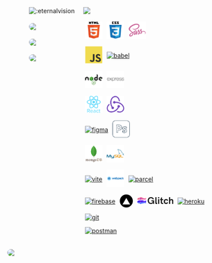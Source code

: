 <html lang="en">
    <head>
        <meta charset="UTF-8" />
        <meta name="viewport" content="width=device-width, initial-scale=1.0" />
        <title>Document</title>
        <style>div ul li{margin-bottom: 0px;}</style>
    </head>
    <body>
        <div
            style="
                display: flex;
                align-items: flex-start;
                justify-content: center;
                flex-wrap: wrap;
            ">
            <div style="display: flex; flex-direction: column">
                <img
                    src="https://count.getloli.com/get/@:eternalvision"
                    alt=":eternalvision" />
                <img
                    style="margin-top: 20px; border-radius: 20px;"
                    src="https://github-readme-stats.vercel.app/api/top-langs/?username=eternalvision&theme=dark&hide_border=true" />
                <img
                    style="margin-top: 20px; border-radius: 20px;"
                    src="https://github-readme-stats.vercel.app/api?username=eternalvision&show_icons=true&theme=dark&hide_border=true" />
                <img
                    style="margin-top: 20px; border-radius: 20px;"
                    src="https://github-profile-summary-cards.vercel.app/api/cards/profile-details?username=eternalvision&theme=dark&hide_border=true" />
            </div>
            <div>
                <img
                    style="margin-left: 20px"
                    src="https://spotify-github-profile.vercel.app/api/view?uid=31csja3bnd7oq3igyhi5xauxdceu&cover_image=true&theme=default&show_offline=false&background_color=121212&interchange=true&bar_color_cover=true" />
                <div>
                    <ul
                        style="
                            display: flex;
                            list-style: none;
                            align-items: center;
                        ">
                        <li>
                            <a
                                href="https://www.w3.org/html/"
                                target="_blank"
                                rel="noreferrer">
                                <img
                                    src="https://raw.githubusercontent.com/devicons/devicon/master/icons/html5/html5-original-wordmark.svg"
                                    alt="html5"
                                    width="40"
                                    height="40" />
                            </a>
                        </li>
                        <li style="margin-left: 10px">
                            <a
                                href="https://www.w3schools.com/css/"
                                target="_blank"
                                rel="noreferrer">
                                <img
                                    src="https://raw.githubusercontent.com/devicons/devicon/master/icons/css3/css3-original-wordmark.svg"
                                    alt="css3"
                                    width="40"
                                    height="40" />
                            </a>
                        </li>
                        <li style="margin-left: 10px">
                            <a
                                href="https://sass-lang.com"
                                target="_blank"
                                rel="noreferrer">
                                <img
                                    src="https://raw.githubusercontent.com/devicons/devicon/master/icons/sass/sass-original.svg"
                                    alt="sass"
                                    width="40"
                                    height="40" />
                            </a>
                        </li>
                    </ul>
                </div>
                <div>
                    <ul
                        style="
                            display: flex;
                            list-style: none;
                            align-items: center;
                        ">
                        <li>
                            <a
                                href="https://developer.mozilla.org/en-US/docs/Web/JavaScript"
                                target="_blank"
                                rel="noreferrer">
                                <img
                                    src="https://raw.githubusercontent.com/devicons/devicon/master/icons/javascript/javascript-original.svg"
                                    alt="javascript"
                                    width="40"
                                    height="40" />
                            </a>
                        </li>
                        <li style="margin-left: 10px">
                            <a
                                href="https://babeljs.io/"
                                target="_blank"
                                rel="noreferrer">
                                <img
                                    src="https://www.vectorlogo.zone/logos/babeljs/babeljs-icon.svg"
                                    alt="babel"
                                    width="40"
                                    height="40" />
                            </a>
                        </li>
                    </ul>
                </div>
                <div>
                    <ul
                        style="
                            display: flex;
                            list-style: none;
                            align-items: center;
                        ">
                        <li>
                            <a
                                href="https://nodejs.org"
                                target="_blank"
                                rel="noreferrer">
                                <img
                                    src="https://raw.githubusercontent.com/devicons/devicon/master/icons/nodejs/nodejs-original-wordmark.svg"
                                    alt="nodejs"
                                    width="40"
                                    height="40" />
                            </a>
                        </li>
                        <li style="margin-left: 10px">
                            <a
                                href="https://expressjs.com"
                                target="_blank"
                                rel="noreferrer">
                                <img
                                    src="https://raw.githubusercontent.com/devicons/devicon/master/icons/express/express-original-wordmark.svg"
                                    alt="express"
                                    width="40"
                                    height="40" />
                            </a>
                        </li>
                    </ul>
                </div>
                <div>
                    <ul
                        style="
                            display: flex;
                            list-style: none;
                            align-items: center;
                        ">
                        <li>
                            <a
                                href="https://reactjs.org/"
                                target="_blank"
                                rel="noreferrer">
                                <img
                                    src="https://raw.githubusercontent.com/devicons/devicon/master/icons/react/react-original-wordmark.svg"
                                    alt="react"
                                    width="40"
                                    height="40" />
                            </a>
                        </li>
                        <li style="margin-left: 10px">
                            <a
                                href="https://redux.js.org"
                                target="_blank"
                                rel="noreferrer">
                                <img
                                    src="https://raw.githubusercontent.com/devicons/devicon/master/icons/redux/redux-original.svg"
                                    alt="redux"
                                    width="40"
                                    height="40" />
                            </a>
                        </li>
                    </ul>
                </div>
                <div>
                    <ul
                        style="
                            display: flex;
                            list-style: none;
                            align-items: center;
                        ">
                        <li>
                            <a
                                href="https://www.figma.com/"
                                target="_blank"
                                rel="noreferrer">
                                <img
                                    src="https://www.vectorlogo.zone/logos/figma/figma-icon.svg"
                                    alt="figma"
                                    width="40"
                                    height="40" />
                            </a>
                        </li>
                        <li style="margin-left: 10px">
                            <a
                                href="https://www.photoshop.com/en"
                                target="_blank"
                                rel="noreferrer">
                                <img
                                    src="https://raw.githubusercontent.com/devicons/devicon/master/icons/photoshop/photoshop-line.svg"
                                    alt="photoshop"
                                    width="40"
                                    height="40" />
                            </a>
                        </li>
                    </ul>
                </div>
                <div>
                    <ul
                        style="
                            display: flex;
                            list-style: none;
                            align-items: center;
                        ">
                        <li>
                            <a
                                href="https://www.mongodb.com/"
                                target="_blank"
                                rel="noreferrer">
                                <img
                                    src="https://raw.githubusercontent.com/devicons/devicon/master/icons/mongodb/mongodb-original-wordmark.svg"
                                    alt="mongodb"
                                    width="40"
                                    height="40" />
                            </a>
                        </li>
                        <li style="margin-left: 10px">
                            <a
                                href="https://www.mysql.com/"
                                target="_blank"
                                rel="noreferrer">
                                <img
                                    src="https://raw.githubusercontent.com/devicons/devicon/master/icons/mysql/mysql-original-wordmark.svg"
                                    alt="mysql"
                                    width="40"
                                    height="40" />
                            </a>
                        </li>
                    </ul>
                </div>
                <div>
                    <ul
                        style="
                            display: flex;
                            list-style: none;
                            align-items: center;
                        ">
                        <li>
                            <a
                                href="https://vitejs.dev/"
                                target="_blank"
                                rel="noreferrer">
                                <img
                                    src="https://vitejs.dev/logo.svg"
                                    alt="vite"
                                    width="40"
                                    height="40" />
                            </a>
                        </li>
                        <li style="margin-left: 10px">
                            <a
                                href="https://webpack.js.org"
                                target="_blank"
                                rel="noreferrer">
                                <img
                                    src="https://raw.githubusercontent.com/devicons/devicon/d00d0969292a6569d45b06d3f350f463a0107b0d/icons/webpack/webpack-original-wordmark.svg"
                                    alt="webpack"
                                    width="40"
                                    height="40" />
                            </a>
                        </li>
                        <li style="margin-left: 10px">
                            <a
                                href="https://ru.parceljs.org/getting_started.html"
                                target="_blank"
                                rel="noreferrer">
                                <img
                                    src="https://ru.parceljs.org/assets/parcel.png"
                                    alt="parcel"
                                    width="40"
                                    height="40" />
                            </a>
                        </li>
                    </ul>
                </div>
                <div>
                    <ul
                        style="
                            display: flex;
                            list-style: none;
                            align-items: center;
                        ">
                        <li>
                            <a
                                href="https://firebase.google.com/"
                                target="_blank"
                                rel="noreferrer">
                                <img
                                    src="https://www.vectorlogo.zone/logos/firebase/firebase-icon.svg"
                                    alt="firebase"
                                    width="40"
                                    height="40" />
                            </a>
                        </li>
                        <li style="margin-left: 10px">
                            <a
                                href="https://vercel.com/"
                                target="_blank"
                                rel="noreferrer"
                                style="
                                    width: 30px;
                                    height: 30px;
                                    border-radius: 50%;
                                    justify-content: center;
                                    align-items: center;
                                    background-color: #000;
                                    display: flex;
                                ">
                                <svg
                                    width="26px"
                                    height="15px"
                                    viewBox="0 0 76
                                    65"
                                    fill="none"
                                    xmlns="http://www.w3.org/2000/svg">
                                    <path
                                        d="M37.5274 0L75.0548 65H0L37.5274 0Z"
                                        fill="#ffffff" /></svg
                            ></a>
                        </li>
                        <li style="margin-left: 10px">
                            <a
                                href="https://glitch.com/"
                                target="_blank"
                                rel="noreferrer">
                                <svg
                                    xmlns="http://www.w3.org/2000/svg"
                                    viewBox="0 0 2488.33 478.48"
                                    height="16px"
                                    class="sc-bZkfAO cIcPuE css-vurnku">
                                    <title>Glitch Logo</title>
                                    <g data-name="Logomark">
                                        <path
                                            fill="#2800ff"
                                            d="M243 242.33v-17.62h218.72v3.42c-28 9.12-69.46 17.72-80.1 19.38 5.8 2.7 7.69 5.08 10.16 5.89a208.75 208.75 0 0125.42 4.68c16.47 3.79 30.11 7.38 41.33 11.34 11.66 4.36 17.83 6.37 24.7 8.35a246 246 0 0024.36 5.33c6.77 1 21.16-4 24.54-4.87s47.15-17.88 47.15-17.88 19-7.11 26.52-9c6.91-1.91 7.09.4 7.09.4a47.43 47.43 0 011.48 6.11 100.59 100.59 0 01.18 19.59 149.43 149.43 0 01-3 14.93 65.07 65.07 0 01-4.55 11.78c-1.4 2.45-3.56 6.27-4.3 7.93a22 22 0 00-2.18 7.29 35.09 35.09 0 00.49 10.29c.6 2.9 2.54 10.17 2.54 10.17l2.29 9.09-313.46-.38v18.38H38.53a2.51 2.51 0 00.07-1.31c-.26-1.12-1.54-2.77-6.44-5.72-6.31-4.11-26.23-11.32-32-13.43C-.07 341-2.44 315.8 29 288.15a297.4 297.4 0 0129.66-22.3s27-17.66 48.46-24.71"></path>
                                        <path
                                            fill="#5a78ff"
                                            d="M605.79 348.93l-313.46-.38v18.38H38.53c-1.41 4.14-20.46 11.46-33.5 14 7 9.63 20.22 18.42 33.49 26a304.23 304.23 0 0039.72 18.11c5 1.73 19.9 7.56 28.78 8.26a206.19 206.19 0 0037.08-.7 173.16 173.16 0 0019.37-3s1.24 4.9 9 15.66c5.61 7.45 12.49 15.07 19.36 19.58 8.18 5.17 10.9 7.9 28.62 11.13a141.64 141.64 0 0040 1.86c9-.83 17.72-1.12 25.47-3.27.37-9.94-.88-19.12-4.88-27.23 10.76.43 16.74.74 31.76.45 29-.55 60.67-6.52 86.63-11.48 21.45-4.09 56.54-13.92 73.32-19.5 9.64-3.21 32.56-11 34.69-11 3.45 0 8.63.81 15.84 2.94 10.71 3.17 18.94 6 37 12.49s34.13 12.15 43.91 13.49c7.23 1 8.12 0 8.62-3.62.83-4.58-5.55-15-8.18-23.18a43.14 43.14 0 01-1.89-26 70.16 70.16 0 012.46-7.5 41 41 0 002.24-15.55 48 48 0 00-1.65-9.94z"></path>
                                        <path
                                            fill="#fec1ee"
                                            d="M601.7 198.75a33 33 0 011.3-10.19c.62-2 1.26-3.78 2.44-7.15a40.44 40.44 0 001.89-15.93 82 82 0 00-1.57-9.49l-229.88-.39v17.9H38.68c.68 4.91-20.5 12.76-33.54 15.34 6.8 9.34 20.55 18.55 33.86 26.16a311.06 311.06 0 0039.78 18.11c6 2.12 19.12 7 28.4 8.07L243 242.33v-17.62h218.72v3.42c3.3-.92 8.2-2.38 11.35-3.42 9.64-3.21 32.94-11.23 35.07-11.26 3.46 0 7.87.76 15.08 2.89 10.71 3.16 19.23 6.33 37.31 12.78s33.77 12 43.53 13.44c8.39 1.25 8.89-1.56 8.89-4.91.2-4.27-6.12-15.06-8.76-23.28a50.64 50.64 0 01-2.49-15.62z"></path>
                                        <path
                                            fill="#ff7698"
                                            d="M614.37 65.91c.18 3.26.68 16.56.18 19.58a113.94 113.94 0 01-2.8 13.69c-1.3 4.1-3.28 10-4.8 12.68-1.4 2.45-3.68 6.23-4.42 7.89a24.77 24.77 0 00-2.06 7.69 35.09 35.09 0 00.49 10.29c.6 2.9 2.54 10.17 2.54 10.17l2.26 8.09-229.88-.39v17.9H38.68s.3-2-5.8-5.8c-5.5-3-23.4-10.6-32.5-13.4-.88-4.57-2.82-30.45 28.62-58.09A295.82 295.82 0 0158.68 73.9s26.08-18.51 54.1-26.8a142.37 142.37 0 0120.6-4.2c19.87-1.62 51.72-2.4 54.84-2.29A231.72 231.72 0 01208.58 17c11.87-11.69 18.6-16.2 25.7-17 9.8.58 62.26 12.84 77.07 17.25 8.5 2.4 25.52 7 39 12.65 13.9 5.34 17.28 9.88 17.28 9.88a124.57 124.57 0 008.46 11.33c3.28 3.28 12.7 8.94 15.32 10 3.95 1 10.63 1.06 25.75 4.71 15.8 3.76 30 7.78 41.3 11.3 11.7 3.9 17.8 6.6 24.8 8.4s18.2 4.5 24.4 5.4 19.83-4 23.21-4.87 48.41-17.65 48.41-17.65 24.3-8.69 26.5-9.4c7.37-2.4 8.59-2.57 8.59 6.91z"></path>
                                        <path
                                            fill="#fff"
                                            d="M107 93.51c-15.9 0-27.9 12.2-28.7 29.5-.8 17.1 12.9 29.5 28.7 29.5s28.7-13.2 28.7-29.5-12.79-29.5-28.7-29.5zm-6.7 52.8c-12.2 0-22.1-8.7-22-22.7.4-11.5 9.9-22.7 22-22.7s22 10.1 22 22.7-9.79 22.7-21.99 22.7z"></path>
                                        <path
                                            d="M100.31 101c-12.2 0-21.7 11.2-22 22.7 0 14 9.9 22.7 22 22.7s22-10.1 22-22.7-9.8-22.7-22-22.7zm-10.4 37.8a7.4 7.4 0 117.2-7.4 7.28 7.28 0 01-7.2 7.41z"></path>
                                        <ellipse
                                            cx="89.91"
                                            cy="131.41"
                                            fill="#fff"
                                            rx="7.2"
                                            ry="7.4"></ellipse>
                                        <path
                                            fill="#fff"
                                            d="M107 287.09c-15.9 0-27.9 12.2-28.7 29.5-.8 17.1 12.9 29.5 28.7 29.5s28.7-13.2 28.7-29.5-12.79-29.5-28.7-29.5zm-6.7 52.8c-12.2 0-22.1-8.7-22-22.7.4-11.5 9.9-22.7 22-22.7s22 10.1 22 22.7-9.79 22.7-21.99 22.7z"></path>
                                        <path
                                            d="M100.31 294.59c-12.2 0-21.7 11.2-22 22.7 0 14 9.9 22.7 22 22.7s22-10.1 22-22.7-9.8-22.7-22-22.7zm-10.4 37.8a7.4 7.4 0 117.2-7.4 7.28 7.28 0 01-7.2 7.4z"></path>
                                        <ellipse
                                            cx="89.91"
                                            cy="324.99"
                                            fill="#fff"
                                            rx="7.2"
                                            ry="7.4"></ellipse>
                                        <path
                                            fill="#5a78ff"
                                            d="M224.46 173.5c-4.11 15.43-8.38 28.13-8.46 28.36a7 7 0 0013.27 4.49c.34-1 5.26-15.65 9.68-32.85zM192.24 173.5c-1.28 2.89-2.2 4.66-2.25 4.76a6 6 0 0010.6 5.61 113.2 113.2 0 004.68-10.37z"></path>
                                        <path
                                            fill="#2800ff"
                                            d="M231.9 135.15c0 .21-.06.41-.08.62-.8 10.93-4 25.23-7.36 37.73H239c3.12-12.14 6-25.57 6.81-36.42 1.78-12.09-5.61-34.81-10.5-48.08a1196.75 1196.75 0 01125.12 11.37c71.07 10.28 156.8 52.88 157.66 53.31a7 7 0 106.26-12.52c-3.58-1.8-88.58-44-161.91-54.65-76-11-136.79-11.78-137.39-11.78a7 7 0 00-6.55 9.67c5.98 14.6 14.96 41.22 13.4 50.75zM200.57 136.58c1.17 13.32-4.88 29.16-8.33 36.92h13c3.84-9.64 8.44-24.47 7.25-38a111.21 111.21 0 00-17.8-50.8 6 6 0 00-9.76 7 100.88 100.88 0 0115.64 44.88z"></path>
                                        <path
                                            fill="#fec1ee"
                                            d="M224.59 366.89c-4.11 15.43-8.38 28.13-8.46 28.36a7 7 0 0013.26 4.49c.35-1 5.27-15.65 9.68-32.85zM192.37 366.89c-1.29 2.89-2.21 4.66-2.26 4.76a6 6 0 0010.61 5.61 113.2 113.2 0 004.68-10.37z"></path>
                                        <path
                                            fill="#ff7698"
                                            d="M232 328.54a6.18 6.18 0 00-.07.62c-.81 10.93-4 25.23-7.36 37.73h14.48c3.12-12.14 6-25.57 6.82-36.42 1.78-12.09-5.61-34.81-10.51-48.08a1196.87 1196.87 0 01125.13 11.37c71.06 10.28 156.8 52.88 157.65 53.31a7 7 0 106.27-12.52c-3.58-1.8-88.58-44-161.92-54.65a1167.85 1167.85 0 00-137.39-11.79 7 7 0 00-6.54 9.68c6.05 14.56 15.03 41.21 13.44 50.75zM200.69 330c1.18 13.32-4.88 29.16-8.32 36.92h13c3.83-9.64 8.44-24.47 7.25-38a111.21 111.21 0 00-17.8-50.8 6 6 0 00-9.76 7A100.94 100.94 0 01200.69 330z"></path>
                                    </g>
                                    <g data-name="Wordmark">
                                        <path
                                            d="M974.5 220.86v67.38h102.06c-2.63 75.6-53.82 115.69-126.35 115.69-99.43 0-141.76-75.26-141.76-167.62C808.45 150.2 850.78 73 948.9 73c59.07 0 107.64 28.27 129 91.37l73.84-30.89C1114.29 46.67 1040.78 0 949.56 0 796.3 0 725.75 112.4 725.75 239.6c0 127.52 71.87 238.94 224.46 238.94 61.7 0 112.24-28.27 137.18-72l7.21 65.46h66V220.86zM1316.44 478.54c19 0 43-3.29 59.73-6.57v-67.38a165.84 165.84 0 01-22 2c-16.08 0-26.25-6.57-26.25-22V7.56h-80.07v399c.01 57.85 30.85 71.98 68.59 71.98zM1436.22 81.51h84V7.56h-84zm2 390.46h80.07V143.63h-80.07zM1729.93 478.54c24 0 47.58-5.26 59.72-9.86V396c-10.83 5.26-28.88 11.84-45.61 11.84-21 0-36.43-9.2-36.43-40.76v-156.4h82v-67.05h-82V4.93l-78.76 57.19v81.51h-54.14v67.05h52.83v170.57c0 59.82 38.39 97.29 102.39 97.29zM1990.16 478.54c65 0 116.17-36.15 137.82-97.29l-72.85-27.6c-8.53 30.89-33.47 52.26-65.63 52.26-55.79 0-76.79-47.66-76.79-97.62 0-49 21.66-98.93 76.79-98.93 32.82 0 57.1 22.35 65.63 53.9l76.14-29.58c-24.94-65.4-76.79-97-141.77-97-107 0-158.17 85.45-158.17 171.56 0 87.15 51.84 170.3 158.83 170.3zM2190.34 472h81.38V305.66c0-54.56 24.28-96.3 75.48-96.3 48.24 0 59.07 35.17 59.07 75.59V472h81.38V274.77c0-68.7-35.11-138-121.09-138a121.69 121.69 0 00-94.84 45V7.56h-81.38z"
                                            fill="currentColor"></path>
                                    </g>
                                </svg>
                            </a>
                        </li>
                        <li style="margin-left: 10px">
                            <a
                                href="https://heroku.com"
                                target="_blank"
                                rel="noreferrer">
                                <img
                                    src="https://www.vectorlogo.zone/logos/heroku/heroku-icon.svg"
                                    alt="heroku"
                                    width="40"
                                    height="40" />
                            </a>
                        </li>
                    </ul>
                </div>
                <div>
                    <ul
                        style="
                            display: flex;
                            list-style: none;
                            align-items: center;
                        ">
                        <li>
                            <a
                                href="https://git-scm.com/"
                                target="_blank"
                                rel="noreferrer">
                                <img
                                    src="https://www.vectorlogo.zone/logos/git-scm/git-scm-icon.svg"
                                    alt="git"
                                    width="40"
                                    height="40" />
                            </a>
                        </li>
                    </ul>
                </div>
                <div>
                    <ul
                        style="
                            display: flex;
                            list-style: none;
                            align-items: center;
                        ">
                        <li>
                            <a
                                href="https://postman.com"
                                target="_blank"
                                rel="noreferrer">
                                <img
                                    src="https://www.vectorlogo.zone/logos/getpostman/getpostman-icon.svg"
                                    alt="postman"
                                    width="40"
                                    height="40" />
                            </a>
                        </li>
                    </ul>
                </div>
            </div>
            <img
                src="./maingif.gif"
                style="margin-top: 20px; border-radius: 20px; width: 100%" />
        </div>
    </body>
</html>
